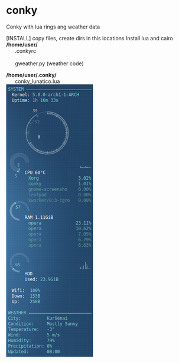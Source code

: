 # conky
Conky with lua rings ang weather data

[INSTALL] copy files, create dirs in this locations
Install lua and cairo
<b>/home/user/</b>
	<br> &nbsp;&nbsp;&nbsp;&nbsp;&nbsp; .conkyrc	
	<br> &nbsp;&nbsp;&nbsp;&nbsp;&nbsp; gweather.py	(weather code)

<b>/home/user/.conky/</b>
	<br> &nbsp;&nbsp;&nbsp;&nbsp;&nbsp; conky_lunatico.lua
<br>
<img src="https://github.com/abrius/conky/blob/master/conkygweather.png?raw=true">
